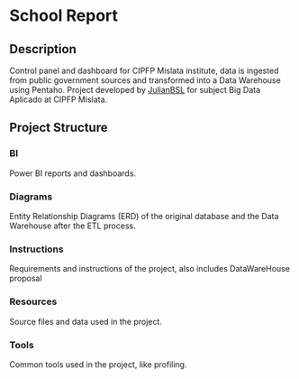 # School Report

## Description

Control panel and dashboard for CIPFP Mislata institute, data is ingested from public government sources and
transformed into a Data Warehouse using Pentaho. Project developed by [JulianBSL](https://github.com/TehWeifu) for
subject Big Data Aplicado at CIPFP Mislata.

## Project Structure

### BI

Power BI reports and dashboards.

### Diagrams

Entity Relationship Diagrams (ERD) of the original database and the Data Warehouse after the ETL process.

### Instructions

Requirements and instructions of the project, also includes DataWareHouse proposal

### Resources

Source files and data used in the project.

### Tools

Common tools used in the project, like profiling.
